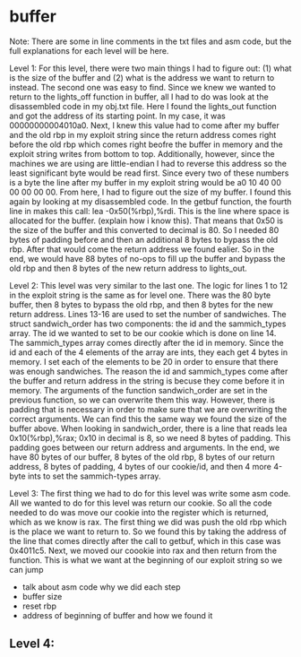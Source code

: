 # buffer

Note: There are some in line comments in the txt files and asm code, but the full 
explanations for each level will be here. 

Level 1: For this level, there were two main things I had to figure out: (1) what is the size of the buffer and (2) what is the address we want to return to instead. The second one was easy to find. Since we knew we wanted to return to the lights_off function in buffer, all I had to do was look at the disassembled code in my obj.txt file. Here I found the lights_out function and got the address of its starting point. In my case, it was 00000000004010a0. Next, I knew this value had to come after my buffer and the old rbp in my exploit string since the return address comes right before the old rbp which comes right beofre the buffer in memory and the exploit string writes from bottom to top. Additionally, however, since the machines we are using are little-endian I had to reverse this address so the least significant byte would be read first. Since every two of these numbers is a byte the line after my buffer in my exploit string would be a0 10 40 00 00 00 00 00. From here, I had to figure out the size of my buffer. I found this again by looking at my disassembled code. In the getbuf function, the fourth line in makes this call: lea    -0x50(%rbp),%rdi. This is the line where space is allocated for the buffer. (explain how i know this). That means that 0x50 is the size of the buffer and this converted to decimal is 80. So I needed 80 bytes of padding before and then an additional 8 bytes to bypass the old rbp. After that would come the return address we found ealier. So in the end, we would have 88 bytes of no-ops to fill up the buffer and bypass the old rbp and then 8 bytes of the new return address to lights_out. 

Level 2: This level was very similar to the last one. The logic for lines 1 to 12 in the exploit string is the same as for level one. There was the 80 byte buffer, then 8 bytes to bypass the old rbp, and then 8 bytes for the new return address. Lines 13-16 are used to set the number of sandwiches. The struct sandwich_order has two components: the id and the sammich_types array. The id we wanted to set to be our cookie which is done on line 14. The sammich_types array comes directly after the id in memory. Since the id and each of the 4 elements of the array are ints, they each get 4 bytes in memory. I set each of the elements to be 20 in order to ensure that there was enough sandwiches. The reason the id and sammich_types come after the buffer and return address in the string is becuse they come before it in memory. The arguments of the function sandwich_order are set in the previous function, so we can overwrite them this way. However, there is padding that is necessary in order to make sure that we are overwriting the correct arguments. We can find this the same way we found the size of the buffer above. When looking in sandwich_order, there is a line  that reads lea    0x10(%rbp),%rax; 0x10 in decimal is 8, so we need 8 bytes of padding. This padding goes between our return address and arguments. In the end, we have 80 bytes of our buffer, 8 bytes of the old rbp, 8 bytes of our return address, 8 bytes of padding, 4 bytes of our cookie/id, and then 4 more 4-byte ints to set the sammich-types array. 

Level 3: The first thing we had to do for this level was write some asm code. All we wanted to do for this level was return our cookie. So all the code needed to do was move our cookie into the register which is returned, which as we know is rax. The first thing we did was push the old rbp which is the place we want to return to. So we found this by taking the address of the line that comes directly after the call to getbuf, which in this case was 0x4011c5. Next, we moved our coookie into rax and then return from the function. This is what we want at the beginning of our exploit string so we can jump
- talk about asm code why we did each step 
- buffer size 
- reset rbp 
- address of beginning of buffer and how we found it 

Level 4: 
- 
